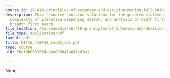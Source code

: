 ```yaml
---
course_id: 16-410-principles-of-autonomy-and-decision-making-fall-2010
description: This resource contains solutions for the problem statements related to
  complexity of iterative deepening search, and analysis of depth first search and
  breadth first seach.
file_location: /coursemedia/16-410-principles-of-autonomy-and-decision-making-fall-2010/7bdf8b0683264ac6a0d9041a647ed1a1_MIT16_410F10_rec02_sol.pdf
file_type: application/pdf
layout: pdf
title: MIT16_410F10_rec02_sol.pdf
type: course
uid: 7bdf8b0683264ac6a0d9041a647ed1a1

---
```

None